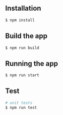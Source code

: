 ## Installation

```bash
$ npm install
```

## Build the app

```bash
$ npm run build
```

## Running the app

```bash
$ npm run start
```

## Test

```bash
# unit tests
$ npm run test
```
